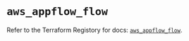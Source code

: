 # `aws_appflow_flow`

Refer to the Terraform Registory for docs: [`aws_appflow_flow`](https://registry.terraform.io/providers/hashicorp/aws/5.9.0/docs/resources/appflow_flow).
